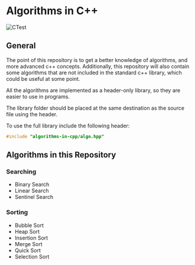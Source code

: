 # Algorithms in C++

![CTest](https://github.com/icecoldgold773/algorithms-in-cpp/actions/workflows/cmake-tests.yml/badge.svg?branch=main)

## General

The point of this repository is to get a better knowledge of algorithms, and more advanced c++ concepts. Additionally, this repository will also contain some algorithms that are not included in the standard c++ library, which could be useful at some point.

All the algorithms are implemented as a header-only library, so they are easier to use in programs.

The library folder should be placed at the same destination as the source file using the header.

To use the full library include the following header:

```cpp
#include "algorithms-in-cpp/algo.hpp"
```

## Algorithms in this Repository

### Searching

- Binary Search
- Linear Search
- Sentinel Search

### Sorting

- Bubble Sort
- Heap Sort
- Insertion Sort
- Merge Sort
- Quick Sort
- Selection Sort
